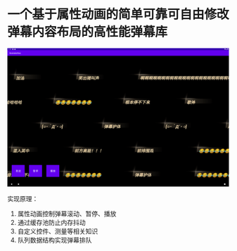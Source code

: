 # 一个基于属性动画的简单可靠可自由修改弹幕内容布局的高性能弹幕库

![预览](art/danmaku.png)

实现原理：

1. 属性动画控制弹幕滚动、暂停、播放
2. 通过缓存池防止内存抖动
3. 自定义控件、测量等相关知识
4. 队列数据结构实现弹幕排队